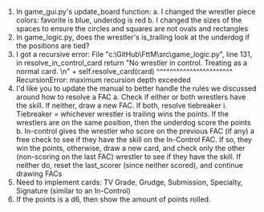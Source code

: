 1. In game_gui.py's update_board function:
    a. I changed the wrestler piece colors: favorite is blue, underdog is red
    b. I changed the sizes of the spaces to ensure the circles and squares are not ovals and rectangles
2. In game_logic.py, does the wrestler's is_trailing look at the underdog if the positions are tied?
3. I got a recursive error:
    File "c:\GitHub\FttM\src\game_logic.py", line 131, in resolve_in_control_card
        return "No wrestler in control. Treating as a normal card. \n" + self.resolve_card(card)
                                                                        ^^^^^^^^^^^^^^^^^^^^^^^
    RecursionError: maximum recursion depth exceeded
4. I'd like you to update the manual to better handle the rules we discussed around how to resolve a FAC
    a. Check if either or both wrestlers have the skill. If neither, draw a new FAC. If both, resolve tiebreaker
        i. Tiebreaker = whichever wrestler is trailing wins the points. If the wrestlers are on the same position, then the underdog score the points
    b. In-control gives the wrestler who score on the previous FAC (if any) a free check to see if they have the skill on the In-Control FAC. If so, they win the points, otherwise, draw a new card, and check only the other (non-scoring on the last FAC) wrestler to see if they have the skill. If neither do, reset the last_scorer (since neither scored), and continue drawing FACs
5. Need to implement cards: TV Grade, Grudge, Submission, Specialty, Signature (similar to an In-Control)
6. If the points is a d6, then show the amount of points rolled.